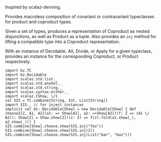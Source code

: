 Inspired by scalaz-deriving.

Provides macroless composition of covariant or contravariant
typeclasses for product and coproduct types.

Given a set of types, produces a representation of Coproduct as nested disjunctions,
as well as Product as a tuple. Also provides an `inj` method for lifting a compatible type
into a Coproduct representation.

With an instance of Decidable, Alt, Divide, or Apply for a given typeclass,
provides an instance for the corresponding Coproduct, or Product respectively.

```tut
import bz.TC
import bz.Decidable
import scalaz.std.list._
import scalaz.std.anyVal._
import scalaz.std.string._
import scalaz.syntax.either._
import scalaz.{Show, \/}
val SIS = TC.combine[String, Int, List[String]]
import SIS._ // for inject instances
implicit val ds: Decidable[Show] = new Decidable[Show] { def choose2[Z, A1, A2](a1: => Show[A1], a2: =>Show[A2])(f: Z => (A1 \/ A2)): Show[Z] = Show.show[Z]((z: Z) => f(z).fold(a1.show(_), a2.show(_))) }
SIS.combine[Show].choose.show(SIS.inj("foo"))
SIS.combine[Show].choose.show(SIS.inj(2))
SIS.combine[Show].choose.show(SIS.inj(List("bar", "baz")))
```

